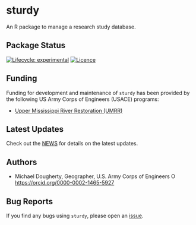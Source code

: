 # sturdy
An R package to manage a research study database. 

## Package Status
<!-- badges: start -->
[![Lifecycle: experimental](https://img.shields.io/badge/lifecycle-experimental-orange.svg)](https://lifecycle.r-lib.org/articles/stages.html#experimental)
[![Licence](https://img.shields.io/badge/licence-CC0-blue.svg)](http://choosealicense.com/licenses/cc0-1.0/)
<!-- badges: end -->

## Funding
Funding for development and maintenance of `sturdy` has been
provided by the following US Army Corps of Engineers (USACE) programs:

* [Upper Mississippi River Restoration (UMRR)](https://www.mvr.usace.army.mil/Missions/Environmental-Stewardship/Upper-Mississippi-River-Restoration/)

## Latest Updates

Check out the [NEWS](NEWS.md) for details on the latest updates.

## Authors

* Michael Dougherty, Geographer, U.S. Army Corps of Engineers
    <a itemprop="sameAs" content="https://orcid.org/0000-0002-1465-5927" href="https://orcid.org/0000-0002-1465-5927" target="orcid.widget" rel="me noopener noreferrer" style="vertical-align:top;"><img src="https://orcid.org/sites/default/files/images/orcid_16x16.png" style="width:1em;margin-right:.5em;" alt="ORCID iD icon">https://orcid.org/0000-0002-1465-5927</a>

## Bug Reports

If you find any bugs using `sturdy`, please open an
[issue](https://github.com/MVR-GIS/sturdy/issues).
